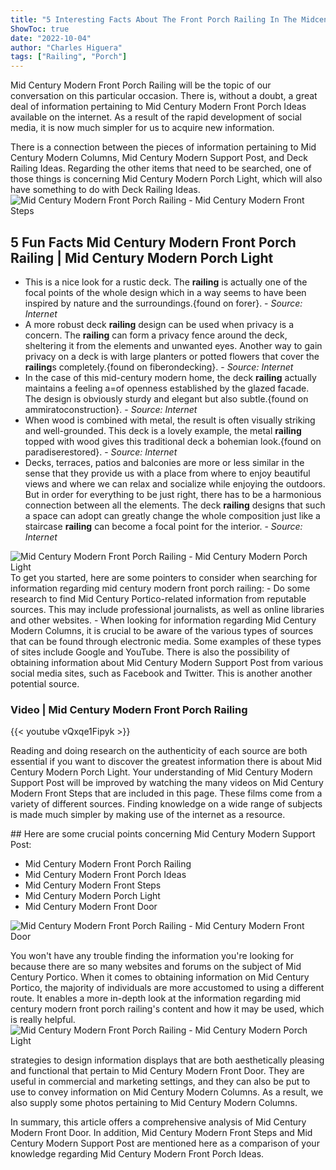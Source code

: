 ```yaml
---
title: "5 Interesting Facts About The Front Porch Railing In The Midcentury"
ShowToc: true 
date: "2022-10-04"
author: "Charles Higuera" 
tags: ["Railing", "Porch"]
---
```


Mid Century Modern Front Porch Railing will be the topic of our conversation on this particular occasion. There is, without a doubt, a great deal of information pertaining to Mid Century Modern Front Porch Ideas available on the internet. As a result of the rapid development of social media, it is now much simpler for us to acquire new information.

There is a connection between the pieces of information pertaining to Mid Century Modern Columns, Mid Century Modern Support Post, and Deck Railing Ideas. Regarding the other items that need to be searched, one of those things is concerning Mid Century Modern Porch Light, which will also have something to do with Deck Railing Ideas.
<img loading="lazy" src="https://i.shelterness.com/2016/07/03-vibrant-yellow-front-doors.jpg" onerror="this.onerror=null;this.src='https://blogger.googleusercontent.com/img/a/AVvXsEhe7F7TRXHtjiKvHb5vS7DmnxvpHiDyoYyYvm1nHB3Qp2_w3BnM6A2eq4v7FYxCC9bfZt3a9vIMtAYEKUiaDQbHMg-ViyGmRIj39MLp0bGFfgfYw1Dc9q_H-T0wiTm3l0Uq42dETrN9eC8aGJ9_IORZsxST1AcLR7np1koOfcc7tnHa4S8Mwz_xD9d0=s16000';" alt="Mid Century Modern Front Porch Railing - Mid Century Modern Front Steps" >

## 5 Fun Facts Mid Century Modern Front Porch Railing | Mid Century Modern Porch Light
-   This is a nice look for a rustic deck. The **railing** is actually one of the focal points of the whole design which in a way seems to have been inspired by nature and the surroundings.{found on forer}. - <cite>Source: Internet</cite>
-   A more robust deck **railing** design can be used when privacy is a concern. The **railing** can form a privacy fence around the deck, sheltering it from the elements and unwanted eyes. Another way to gain privacy on a deck is with large planters or potted flowers that cover the **railing**s completely.{found on fiberondecking}. - <cite>Source: Internet</cite>
-   In the case of this mid-century modern home, the deck **railing** actually maintains a feeling a=of openness established by the glazed facade. The design is obviously sturdy and elegant but also subtle.{found on ammiratoconstruction}. - <cite>Source: Internet</cite>
-   When wood is combined with metal, the result is often visually striking and well-grounded. This deck is a lovely example, the metal **railing** topped with wood gives this traditional deck a bohemian look.{found on paradiserestored}. - <cite>Source: Internet</cite>
-   Decks, terraces, patios and balconies are more or less similar in the sense that they provide us with a place from where to enjoy beautiful views and where we can relax and socialize while enjoying the outdoors. But in order for everything to be just right, there has to be a harmonious connection between all the elements. The deck **railing** designs that such a space can adopt can greatly change the whole composition just like a staircase **railing** can become a focal point for the interior. - <cite>Source: Internet</cite>


<img loading="lazy" src="https://homesfeed.com/wp-content/uploads/2015/08/outdoor-mid-century-modern-ceiling-fan-on-wooden-ceilinf-with-turqouise-chairs-and-retro-furniture-for-porch.jpg" onerror="this.onerror=null;this.src='https://blogger.googleusercontent.com/img/a/AVvXsEhe7F7TRXHtjiKvHb5vS7DmnxvpHiDyoYyYvm1nHB3Qp2_w3BnM6A2eq4v7FYxCC9bfZt3a9vIMtAYEKUiaDQbHMg-ViyGmRIj39MLp0bGFfgfYw1Dc9q_H-T0wiTm3l0Uq42dETrN9eC8aGJ9_IORZsxST1AcLR7np1koOfcc7tnHa4S8Mwz_xD9d0=s16000';" alt="Mid Century Modern Front Porch Railing - Mid Century Modern Porch Light" >
To get you started, here are some pointers to consider when searching for information regarding mid century modern front porch railing:
- Do some research to find Mid Century Portico-related information from reputable sources. This may include professional journalists, as well as online libraries and other websites.
- When looking for information regarding Mid Century Modern Columns, it is crucial to be aware of the various types of sources that can be found through electronic media. Some examples of these types of sites include Google and YouTube. There is also the possibility of obtaining information about Mid Century Modern Support Post from various social media sites, such as Facebook and Twitter. This is another another potential source.

### Video | Mid Century Modern Front Porch Railing
{{< youtube vQxqe1Fipyk >}} 


Reading and doing research on the authenticity of each source are both essential if you want to discover the greatest information there is about Mid Century Modern Porch Light.
Your understanding of Mid Century Modern Support Post will be improved by watching the many videos on Mid Century Modern Front Steps that are included in this page. These films come from a variety of different sources. Finding knowledge on a wide range of subjects is made much simpler by making use of the internet as a resource.
<script async="async" data-cfasync="false" src="//normallydemandedalter.com/fe63df3c5408708b15d8dc3d9b206b31/invoke.js"></script>
<div id="container-fe63df3c5408708b15d8dc3d9b206b31"></div>
## Here are some crucial points concerning Mid Century Modern Support Post:

- Mid Century Modern Front Porch Railing
- Mid Century Modern Front Porch Ideas
- Mid Century Modern Front Steps
- Mid Century Modern Porch Light
- Mid Century Modern Front Door

 <img loading="lazy" src="https://images.designtrends.com/wp-content/uploads/2016/04/01123848/Porch-Dining-Area-Designs.jpg" onerror="this.onerror=null;this.src='https://blogger.googleusercontent.com/img/a/AVvXsEhe7F7TRXHtjiKvHb5vS7DmnxvpHiDyoYyYvm1nHB3Qp2_w3BnM6A2eq4v7FYxCC9bfZt3a9vIMtAYEKUiaDQbHMg-ViyGmRIj39MLp0bGFfgfYw1Dc9q_H-T0wiTm3l0Uq42dETrN9eC8aGJ9_IORZsxST1AcLR7np1koOfcc7tnHa4S8Mwz_xD9d0=s16000';" alt="Mid Century Modern Front Porch Railing - Mid Century Modern Front Door" >

You won't have any trouble finding the information you're looking for because there are so many websites and forums on the subject of Mid Century Portico.
When it comes to obtaining information on Mid Century Portico, the majority of individuals are more accustomed to using a different route. It enables a more in-depth look at the information regarding mid century modern front porch railing's content and how it may be used, which is really helpful.
<img loading="lazy" src="https://i.pinimg.com/736x/e1/f4/cb/e1f4cb4ea93d8a1d158573e77d8d4b83--entry-doors-front-doors.jpg" onerror="this.onerror=null;this.src='https://blogger.googleusercontent.com/img/a/AVvXsEhe7F7TRXHtjiKvHb5vS7DmnxvpHiDyoYyYvm1nHB3Qp2_w3BnM6A2eq4v7FYxCC9bfZt3a9vIMtAYEKUiaDQbHMg-ViyGmRIj39MLp0bGFfgfYw1Dc9q_H-T0wiTm3l0Uq42dETrN9eC8aGJ9_IORZsxST1AcLR7np1koOfcc7tnHa4S8Mwz_xD9d0=s16000';" alt="Mid Century Modern Front Porch Railing - Mid Century Modern Porch Light" >

strategies to design information displays that are both aesthetically pleasing and functional that pertain to Mid Century Modern Front Door. They are useful in commercial and marketing settings, and they can also be put to use to convey information on Mid Century Modern Columns. As a result, we also supply some photos pertaining to Mid Century Modern Columns.

In summary, this article offers a comprehensive analysis of Mid Century Modern Front Door. In addition, Mid Century Modern Front Steps and Mid Century Modern Support Post are mentioned here as a comparison of your knowledge regarding Mid Century Modern Front Porch Ideas.

	

